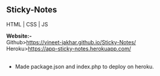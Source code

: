 <h2> Sticky-Notes</h2>

HTML | CSS | JS 
<br>

<b>Website:-</b><br>
Github>https://vineet-jakhar.github.io/Sticky-Notes/
<br>
Heroku>https://app-sticky-notes.herokuapp.com/
<br>
<br>

- Made package.json and index.php to deploy on heroku.
